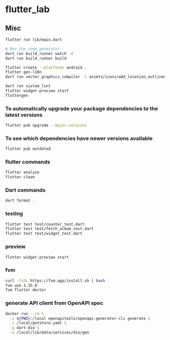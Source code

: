 # flutter_lab

## Misc

```sh
flutter run lib/main.dart

# Run the code generator
dart run build_runner watch -d
dart run build_runner build

flutter create --platforms android .
flutter gen-l10n
dart run vector_graphics_compiler -i assets/icons/add_location_outlined.svg -o assets/icons/add_location_outlined.svg.vec

dart run custom_lint
flutter widget-preview start
fluttergen
```

### To automatically upgrade your package dependencies to the latest versions

```sh
flutter pub upgrade --major-versions
```

### To see which dependencies have newer versions available

```sh
flutter pub outdated
```

### flutter commands

```sh
flutter analyze
flutter clean
```

### Dart commands

```sh
dart format .
```

### testing

```sh
flutter test test/counter_test.dart
flutter test test/fetch_album_test.dart
flutter test test/widget_test.dart
```

### preview

```sh
flutter widget-preview start
```

### fvm

```sh
curl -fsSL https://fvm.app/install.sh | bash
fvm use 3.35.0
fvm flutter doctor
```

### generate API client from OpenAPI spec

```sh
docker run --rm \
  -v ${PWD}:/local openapitools/openapi-generator-cli generate \
  -i /local/petstore.yaml \
  -g dart-dio \
  -o /local/lib/data/services/dio/gen
```
